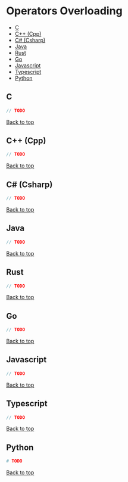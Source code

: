 # Operators Overloading

- [C](#c)
- [C++ (Cpp)](#c-cpp)
- [C# (Csharp)](#c-csharp)
- [Java](#java)
- [Rust](#rust)
- [Go](#go)
- [Javascript](#javascript)
- [Typescript](#typescript)
- [Python](#python)

## C

```C
// TODO
```

[Back to top](#top)

## C++ (Cpp)

```Cpp
// TODO
```

[Back to top](#top)

## C# (Csharp)

```Cs
// TODO
```

[Back to top](#top)

## Java

```Java
// TODO
```

[Back to top](#top)

## Rust

```Rust
// TODO
```

[Back to top](#top)

## Go

```Go
// TODO
```

[Back to top](#top)

## Javascript

```Javascript
// TODO
```

[Back to top](#top)

## Typescript

```Typescript
// TODO
```

[Back to top](#top)

## Python

```Python
# TODO
```

[Back to top](#top)
